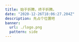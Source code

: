 ```yaml
---
title: 始于折腾，终于折腾。
date: "2020-12-26T18:06:27.204Z"
description: 先占个位置吧
banner:
  url: ./logo.png
  pattern: side
---
```

